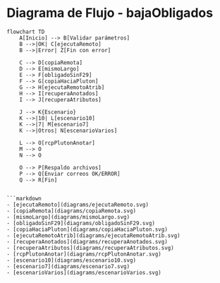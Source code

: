 # Diagrama de Flujo - bajaObligados

```mermaid
flowchart TD
    A[Inicio] --> B[Validar parámetros]
    B -->|OK| C[ejecutaRemoto]
    B -->|Error| Z[Fin con error]

    C --> D[copiaRemota]
    D --> E[mismoLargo]
    E --> F[obligadoSinF29]
    F --> G[copiaHaciaPluton]
    G --> H[ejecutaRemotoAtrib]
    H --> I[recuperaAnotados]
    I --> J[recuperaAtributos]

    J --> K{Escenario}
    K -->|10| L[escenario10]
    K -->|7| M[escenario7]
    K -->|Otros| N[escenarioVarios]

    L --> O[rcpPlutonAnotar]
    M --> O
    N --> O

    O --> P[Respaldo archivos]
    P --> Q[Enviar correos OK/ERROR]
    Q --> R[Fin]


```markdown
- [ejecutaRemoto](diagrams/ejecutaRemoto.svg)
- [copiaRemota](diagrams/copiaRemota.svg)
- [mismoLargo](diagrams/mismoLargo.svg)
- [obligadoSinF29](diagrams/obligadoSinF29.svg)
- [copiaHaciaPluton](diagrams/copiaHaciaPluton.svg)
- [ejecutaRemotoAtrib](diagrams/ejecutaRemotoAtrib.svg)
- [recuperaAnotados](diagrams/recuperaAnotados.svg)
- [recuperaAtributos](diagrams/recuperaAtributos.svg)
- [rcpPlutonAnotar](diagrams/rcpPlutonAnotar.svg)
- [escenario10](diagrams/escenario10.svg)
- [escenario7](diagrams/escenario7.svg)
- [escenarioVarios](diagrams/escenarioVarios.svg)
